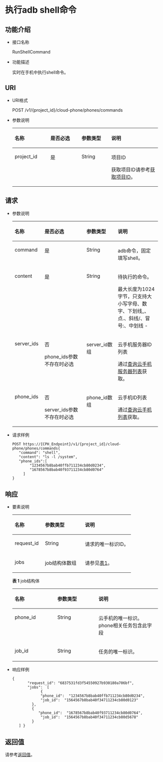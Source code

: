 # 执行adb shell命令<a name="ZH-CN_TOPIC_0167640656"></a>

## 功能介绍<a name="section155694211249"></a>

-   接口名称

    RunShellCommand

-   功能描述

    实时在手机中执行shell命令。


## URI<a name="section1757211211549"></a>

-   URI格式

    POST /v1/\{project\_id\}/cloud-phone/phones/commands

-   参数说明

    <a name="table14575202115413"></a>
    <table><thead align="left"><tr id="row468917215410"><th class="cellrowborder" valign="top" width="24.490000000000002%" id="mcps1.1.5.1.1"><p id="p1868992116417"><a name="p1868992116417"></a><a name="p1868992116417"></a>名称</p>
    </th>
    <th class="cellrowborder" valign="top" width="21.43%" id="mcps1.1.5.1.2"><p id="p1168912217412"><a name="p1168912217412"></a><a name="p1168912217412"></a>是否必选</p>
    </th>
    <th class="cellrowborder" valign="top" width="20.41%" id="mcps1.1.5.1.3"><p id="p176890211744"><a name="p176890211744"></a><a name="p176890211744"></a>参数类型</p>
    </th>
    <th class="cellrowborder" valign="top" width="33.67%" id="mcps1.1.5.1.4"><p id="p268916211847"><a name="p268916211847"></a><a name="p268916211847"></a>说明</p>
    </th>
    </tr>
    </thead>
    <tbody><tr id="row1689112112412"><td class="cellrowborder" valign="top" width="24.490000000000002%" headers="mcps1.1.5.1.1 "><p id="p16899212420"><a name="p16899212420"></a><a name="p16899212420"></a>project_id</p>
    </td>
    <td class="cellrowborder" valign="top" width="21.43%" headers="mcps1.1.5.1.2 "><p id="p7689142118417"><a name="p7689142118417"></a><a name="p7689142118417"></a>是</p>
    </td>
    <td class="cellrowborder" valign="top" width="20.41%" headers="mcps1.1.5.1.3 "><p id="p7633781"><a name="p7633781"></a><a name="p7633781"></a>String</p>
    </td>
    <td class="cellrowborder" valign="top" width="33.67%" headers="mcps1.1.5.1.4 "><p id="p18834193641812"><a name="p18834193641812"></a><a name="p18834193641812"></a>项目ID</p>
    <p id="p98341736131817"><a name="p98341736131817"></a><a name="p98341736131817"></a>获取项目ID请参考<a href="获取项目ID.md">获取项目ID</a>。</p>
    </td>
    </tr>
    </tbody>
    </table>


## 请求<a name="section17581721746"></a>

-   参数说明

    <a name="table358619211341"></a>
    <table><thead align="left"><tr id="row11689152116413"><th class="cellrowborder" valign="top" width="20.49%" id="mcps1.1.5.1.1"><p id="p46891121646"><a name="p46891121646"></a><a name="p46891121646"></a>名称</p>
    </th>
    <th class="cellrowborder" valign="top" width="28.799999999999997%" id="mcps1.1.5.1.2"><p id="p12690102113417"><a name="p12690102113417"></a><a name="p12690102113417"></a>是否必选</p>
    </th>
    <th class="cellrowborder" valign="top" width="21.490000000000002%" id="mcps1.1.5.1.3"><p id="p7690122114412"><a name="p7690122114412"></a><a name="p7690122114412"></a>参数类型</p>
    </th>
    <th class="cellrowborder" valign="top" width="29.220000000000002%" id="mcps1.1.5.1.4"><p id="p16690102115415"><a name="p16690102115415"></a><a name="p16690102115415"></a>说明</p>
    </th>
    </tr>
    </thead>
    <tbody><tr id="row196901321746"><td class="cellrowborder" valign="top" width="20.49%" headers="mcps1.1.5.1.1 "><p id="p20690192118410"><a name="p20690192118410"></a><a name="p20690192118410"></a>command</p>
    </td>
    <td class="cellrowborder" valign="top" width="28.799999999999997%" headers="mcps1.1.5.1.2 "><p id="p1869017211741"><a name="p1869017211741"></a><a name="p1869017211741"></a>是</p>
    </td>
    <td class="cellrowborder" valign="top" width="21.490000000000002%" headers="mcps1.1.5.1.3 "><p id="p169018211946"><a name="p169018211946"></a><a name="p169018211946"></a>String</p>
    </td>
    <td class="cellrowborder" valign="top" width="29.220000000000002%" headers="mcps1.1.5.1.4 "><p id="p869012211047"><a name="p869012211047"></a><a name="p869012211047"></a>adb命令，固定填写shell。</p>
    </td>
    </tr>
    <tr id="row146901021746"><td class="cellrowborder" valign="top" width="20.49%" headers="mcps1.1.5.1.1 "><p id="p18690192118416"><a name="p18690192118416"></a><a name="p18690192118416"></a>content</p>
    </td>
    <td class="cellrowborder" valign="top" width="28.799999999999997%" headers="mcps1.1.5.1.2 "><p id="p169042119413"><a name="p169042119413"></a><a name="p169042119413"></a>是</p>
    </td>
    <td class="cellrowborder" valign="top" width="21.490000000000002%" headers="mcps1.1.5.1.3 "><p id="p176901219413"><a name="p176901219413"></a><a name="p176901219413"></a>String</p>
    </td>
    <td class="cellrowborder" valign="top" width="29.220000000000002%" headers="mcps1.1.5.1.4 "><p id="p87621553161219"><a name="p87621553161219"></a><a name="p87621553161219"></a>待执行的命令。</p>
    <p id="p206904211745"><a name="p206904211745"></a><a name="p206904211745"></a>最大长度为1024字节，只支持大小写字母、数字、下划线_、点.、斜线/、冒号:、中划线 -</p>
    </td>
    </tr>
    <tr id="row16690162120418"><td class="cellrowborder" valign="top" width="20.49%" headers="mcps1.1.5.1.1 "><p id="p1669019211947"><a name="p1669019211947"></a><a name="p1669019211947"></a>server_ids</p>
    </td>
    <td class="cellrowborder" valign="top" width="28.799999999999997%" headers="mcps1.1.5.1.2 "><p id="p94533146137"><a name="p94533146137"></a><a name="p94533146137"></a>否</p>
    <p id="p1469011211949"><a name="p1469011211949"></a><a name="p1469011211949"></a>phone_ids参数不存在时必选</p>
    </td>
    <td class="cellrowborder" valign="top" width="21.490000000000002%" headers="mcps1.1.5.1.3 "><p id="p1769072119417"><a name="p1769072119417"></a><a name="p1769072119417"></a>server_id数组</p>
    </td>
    <td class="cellrowborder" valign="top" width="29.220000000000002%" headers="mcps1.1.5.1.4 "><p id="p6690821347"><a name="p6690821347"></a><a name="p6690821347"></a>云手机服务器ID列表</p>
    <p id="p24784209148"><a name="p24784209148"></a><a name="p24784209148"></a>通过<a href="查询云手机服务器列表.md">查询云手机服务器列表</a>获取。</p>
    </td>
    </tr>
    <tr id="row8690202112412"><td class="cellrowborder" valign="top" width="20.49%" headers="mcps1.1.5.1.1 "><p id="p196905211748"><a name="p196905211748"></a><a name="p196905211748"></a>phone_ids</p>
    </td>
    <td class="cellrowborder" valign="top" width="28.799999999999997%" headers="mcps1.1.5.1.2 "><p id="p0440141731311"><a name="p0440141731311"></a><a name="p0440141731311"></a>否</p>
    <p id="p2690182118419"><a name="p2690182118419"></a><a name="p2690182118419"></a>server_ids参数不存在时必选</p>
    </td>
    <td class="cellrowborder" valign="top" width="21.490000000000002%" headers="mcps1.1.5.1.3 "><p id="p16909211244"><a name="p16909211244"></a><a name="p16909211244"></a>phone_id数组</p>
    </td>
    <td class="cellrowborder" valign="top" width="29.220000000000002%" headers="mcps1.1.5.1.4 "><p id="p1369017216419"><a name="p1369017216419"></a><a name="p1369017216419"></a>云手机ID列表</p>
    <p id="p124279151919"><a name="p124279151919"></a><a name="p124279151919"></a>通过<a href="查询云手机列表.md">查询云手机列表</a>获取。</p>
    </td>
    </tr>
    </tbody>
    </table>


-   请求样例

    ```
    POST https://{CPH_Endpoint}/v1/{project_id}/cloud-phone/phones/commands{
       "command": "shell",
       "content": "ls -l /system",
       "phone_ids":[
            "1234567b8bab40ffb711234cb80d0234",
            "1678567b8bab40f93711234cb80d0764"
         ]
    }
    ```


## 响应<a name="section13599921948"></a>

-   要素说明

    <a name="table660219211644"></a>
    <table><thead align="left"><tr id="row669162115417"><th class="cellrowborder" valign="top" width="25.509999999999998%" id="mcps1.1.4.1.1"><p id="p169102114412"><a name="p169102114412"></a><a name="p169102114412"></a>名称</p>
    </th>
    <th class="cellrowborder" valign="top" width="33.67%" id="mcps1.1.4.1.2"><p id="p176911921349"><a name="p176911921349"></a><a name="p176911921349"></a>参数类型</p>
    </th>
    <th class="cellrowborder" valign="top" width="40.82%" id="mcps1.1.4.1.3"><p id="p11691321144"><a name="p11691321144"></a><a name="p11691321144"></a>说明</p>
    </th>
    </tr>
    </thead>
    <tbody><tr id="row1269119215414"><td class="cellrowborder" valign="top" width="25.509999999999998%" headers="mcps1.1.4.1.1 "><p id="p176915211641"><a name="p176915211641"></a><a name="p176915211641"></a>request_id</p>
    </td>
    <td class="cellrowborder" valign="top" width="33.67%" headers="mcps1.1.4.1.2 "><p id="p06917214410"><a name="p06917214410"></a><a name="p06917214410"></a>String</p>
    </td>
    <td class="cellrowborder" valign="top" width="40.82%" headers="mcps1.1.4.1.3 "><p id="p1569117211141"><a name="p1569117211141"></a><a name="p1569117211141"></a>请求的唯一标识ID。</p>
    </td>
    </tr>
    <tr id="row186912021447"><td class="cellrowborder" valign="top" width="25.509999999999998%" headers="mcps1.1.4.1.1 "><p id="p17691122113419"><a name="p17691122113419"></a><a name="p17691122113419"></a>jobs</p>
    </td>
    <td class="cellrowborder" valign="top" width="33.67%" headers="mcps1.1.4.1.2 "><p id="p136915210417"><a name="p136915210417"></a><a name="p136915210417"></a>job结构体数组</p>
    </td>
    <td class="cellrowborder" valign="top" width="40.82%" headers="mcps1.1.4.1.3 "><p id="p7691102119418"><a name="p7691102119418"></a><a name="p7691102119418"></a>请参见<a href="#table1131122810124">表1</a>。</p>
    </td>
    </tr>
    </tbody>
    </table>

    **表 1**  job结构体

    <a name="table1131122810124"></a>
    <table><thead align="left"><tr id="zh-cn_topic_0149256134_row103731228111213"><th class="cellrowborder" valign="top" width="29.292929292929294%" id="mcps1.2.4.1.1"><p id="zh-cn_topic_0149256134_p17373328111217"><a name="zh-cn_topic_0149256134_p17373328111217"></a><a name="zh-cn_topic_0149256134_p17373328111217"></a><strong id="zh-cn_topic_0149256134_b93733289125"><a name="zh-cn_topic_0149256134_b93733289125"></a><a name="zh-cn_topic_0149256134_b93733289125"></a>名称</strong></p>
    </th>
    <th class="cellrowborder" valign="top" width="28.28282828282828%" id="mcps1.2.4.1.2"><p id="zh-cn_topic_0149256134_p0373122821217"><a name="zh-cn_topic_0149256134_p0373122821217"></a><a name="zh-cn_topic_0149256134_p0373122821217"></a><strong id="zh-cn_topic_0149256134_b16373122812126"><a name="zh-cn_topic_0149256134_b16373122812126"></a><a name="zh-cn_topic_0149256134_b16373122812126"></a>参数类型</strong></p>
    </th>
    <th class="cellrowborder" valign="top" width="42.42424242424242%" id="mcps1.2.4.1.3"><p id="zh-cn_topic_0149256134_p1373172815123"><a name="zh-cn_topic_0149256134_p1373172815123"></a><a name="zh-cn_topic_0149256134_p1373172815123"></a><strong id="zh-cn_topic_0149256134_b1337315282122"><a name="zh-cn_topic_0149256134_b1337315282122"></a><a name="zh-cn_topic_0149256134_b1337315282122"></a>说明</strong></p>
    </th>
    </tr>
    </thead>
    <tbody><tr id="zh-cn_topic_0149256134_row237413281129"><td class="cellrowborder" valign="top" width="29.292929292929294%" headers="mcps1.2.4.1.1 "><p id="zh-cn_topic_0149256134_p15374132821219"><a name="zh-cn_topic_0149256134_p15374132821219"></a><a name="zh-cn_topic_0149256134_p15374132821219"></a>phone_id</p>
    </td>
    <td class="cellrowborder" valign="top" width="28.28282828282828%" headers="mcps1.2.4.1.2 "><p id="zh-cn_topic_0149256134_p037414288128"><a name="zh-cn_topic_0149256134_p037414288128"></a><a name="zh-cn_topic_0149256134_p037414288128"></a>String</p>
    </td>
    <td class="cellrowborder" valign="top" width="42.42424242424242%" headers="mcps1.2.4.1.3 "><p id="zh-cn_topic_0149256134_p23741128101211"><a name="zh-cn_topic_0149256134_p23741128101211"></a><a name="zh-cn_topic_0149256134_p23741128101211"></a>云手机的唯一标识。phone相关任务包含此字段</p>
    </td>
    </tr>
    <tr id="zh-cn_topic_0149256134_row12374192819123"><td class="cellrowborder" valign="top" width="29.292929292929294%" headers="mcps1.2.4.1.1 "><p id="zh-cn_topic_0149256134_p437415281123"><a name="zh-cn_topic_0149256134_p437415281123"></a><a name="zh-cn_topic_0149256134_p437415281123"></a>job_id</p>
    </td>
    <td class="cellrowborder" valign="top" width="28.28282828282828%" headers="mcps1.2.4.1.2 "><p id="zh-cn_topic_0149256134_p11374182810129"><a name="zh-cn_topic_0149256134_p11374182810129"></a><a name="zh-cn_topic_0149256134_p11374182810129"></a>String</p>
    </td>
    <td class="cellrowborder" valign="top" width="42.42424242424242%" headers="mcps1.2.4.1.3 "><p id="zh-cn_topic_0149256134_p1937442831217"><a name="zh-cn_topic_0149256134_p1937442831217"></a><a name="zh-cn_topic_0149256134_p1937442831217"></a>任务的唯一标识。</p>
    </td>
    </tr>
    </tbody>
    </table>


-   响应样例

    ```
    {
           "request_id": "6837531fd3f54550927b930180a706bf",
           "jobs":  [
                 {
                 "phone_id":  "1234567b8bab40ffb711234cb80d0234",
                 "job_id":  "1564567b8bab40f34711234cb80d0123"
             },
             { 
                "phone_id":  "1678567b8bab40f93711234cb80d0764",
                 "job_id":  "1564567b8bab40f34711234cb80d5678"
             }
       ] }
    ```


## 返回值<a name="section12610122117419"></a>

请参考[返回值](返回值.md)。

